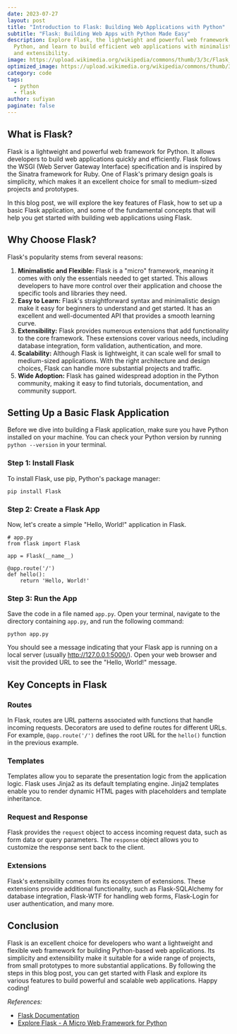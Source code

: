 ```yaml
---
date: 2023-07-27
layout: post
title: "Introduction to Flask: Building Web Applications with Python"
subtitle: "Flask: Building Web Apps with Python Made Easy"
description: Explore Flask, the lightweight and powerful web framework for
  Python, and learn to build efficient web applications with minimalistic design
  and extensibility.
image: https://upload.wikimedia.org/wikipedia/commons/thumb/3/3c/Flask_logo.svg/1280px-Flask_logo.svg.png
optimized_image: https://upload.wikimedia.org/wikipedia/commons/thumb/3/3c/Flask_logo.svg/1280px-Flask_logo.svg.png
category: code
tags:
  - python
  - flask
author: sufiyan
paginate: false
---
```


## What is Flask?

Flask is a lightweight and powerful web framework for Python. It allows developers to build web applications quickly and efficiently. Flask follows the WSGI (Web Server Gateway Interface) specification and is inspired by the Sinatra framework for Ruby. One of Flask's primary design goals is simplicity, which makes it an excellent choice for small to medium-sized projects and prototypes.

In this blog post, we will explore the key features of Flask, how to set up a basic Flask application, and some of the fundamental concepts that will help you get started with building web applications using Flask.

## Why Choose Flask?

Flask's popularity stems from several reasons:

1. **Minimalistic and Flexible:** Flask is a "micro" framework, meaning it comes with only the essentials needed to get started. This allows developers to have more control over their application and choose the specific tools and libraries they need.
2. **Easy to Learn:** Flask's straightforward syntax and minimalistic design make it easy for beginners to understand and get started. It has an excellent and well-documented API that provides a smooth learning curve.
3. **Extensibility:** Flask provides numerous extensions that add functionality to the core framework. These extensions cover various needs, including database integration, form validation, authentication, and more.
4. **Scalability:** Although Flask is lightweight, it can scale well for small to medium-sized applications. With the right architecture and design choices, Flask can handle more substantial projects and traffic.
5. **Wide Adoption:** Flask has gained widespread adoption in the Python community, making it easy to find tutorials, documentation, and community support.

## Setting Up a Basic Flask Application

Before we dive into building a Flask application, make sure you have Python installed on your machine. You can check your Python version by running `python --version` in your terminal.

### Step 1: Install Flask

To install Flask, use pip, Python's package manager:

```
pip install Flask
```

### Step 2: Create a Flask App

Now, let's create a simple "Hello, World!" application in Flask.

```
# app.py
from flask import Flask

app = Flask(__name__)

@app.route('/')
def hello():
    return 'Hello, World!'
```

### Step 3: Run the App

Save the code in a file named `app.py`. Open your terminal, navigate to the directory containing `app.py`, and run the following command:

```
python app.py
```

You should see a message indicating that your Flask app is running on a local server (usually http://127.0.0.1:5000/). Open your web browser and visit the provided URL to see the "Hello, World!" message.

## Key Concepts in Flask

### Routes

In Flask, routes are URL patterns associated with functions that handle incoming requests. Decorators are used to define routes for different URLs. For example, `@app.route('/')` defines the root URL for the `hello()` function in the previous example.

### Templates

Templates allow you to separate the presentation logic from the application logic. Flask uses Jinja2 as its default templating engine. Jinja2 templates enable you to render dynamic HTML pages with placeholders and template inheritance.

### Request and Response

Flask provides the `request` object to access incoming request data, such as form data or query parameters. The `response` object allows you to customize the response sent back to the client.

### Extensions

Flask's extensibility comes from its ecosystem of extensions. These extensions provide additional functionality, such as Flask-SQLAlchemy for database integration, Flask-WTF for handling web forms, Flask-Login for user authentication, and many more.

## Conclusion

Flask is an excellent choice for developers who want a lightweight and flexible web framework for building Python-based web applications. Its simplicity and extensibility make it suitable for a wide range of projects, from small prototypes to more substantial applications. By following the steps in this blog post, you can get started with Flask and explore its various features to build powerful and scalable web applications. Happy coding!

*References:*

* [Flask Documentation](https://flask.palletsprojects.com/)
* [Explore Flask - A Micro Web Framework for Python](https://exploreflask.com/)
